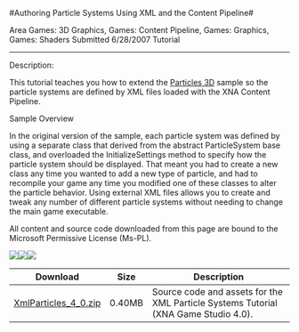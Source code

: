 #Authoring Particle Systems Using XML and the Content Pipeline#

Area
Games: 3D Graphics, Games: Content Pipeline, Games: Graphics, Games: Shaders
Submitted
6/28/2007
Tutorial

---

Description:

This tutorial teaches you how to extend the [Particles 3D](https://github.com/nkast/XNAGameStudio/tree/master/Samples/Particles-3D/) sample so the particle systems are defined by XML files loaded with the XNA Content Pipeline.


Sample Overview

In the original version of the sample, each particle system was defined by using a separate class that derived from the abstract ParticleSystem base class, and overloaded the InitializeSettings method to specify how the particle system should be displayed. That meant you had to create a new class any time you wanted to add a new type of particle, and had to recompile your game any time you modified one of these classes to alter the particle behavior. Using external XML files allows you to create and tweak any number of different particle systems without needing to change the main game executable.


All content and source code downloaded from this page are bound to the Microsoft Permissive License (Ms-PL).

![](https://github.com/nkast/XNAGameStudio/blob/master/Images/XNA_Particle3D_01_small.jpg)![](https://github.com/nkast/XNAGameStudio/blob/master/Images/XNA_Particle3D_02_small.jpg)![](https://github.com/nkast/XNAGameStudio/blob/master/Images/XNA_Particle3D_03_small.jpg)

		

Download | Size | Description
---|---|---|
[XmlParticles_4_0.zip](https://github.com/nkast/XNAGameStudio/blob/master/Samples/XmlParticles_4_0.zip?raw=true) | 0.40MB | Source code and assets for the XML Particle Systems Tutorial (XNA Game Studio 4.0). 